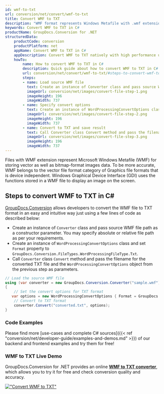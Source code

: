 ```yaml
---
id: wmf-to-txt
url: conversion/net/convert/wmf-to-txt
title: Convert WMF to TXT
description: "WMF format represents Windows Metafile with .wmf extension. Learn how to convert WMF to TXT file programmatically in C# language using GroupDocs.Conversion for .NET library."
keywords: Convert WMF to TXT in C#
productName: GroupDocs.Conversion for .NET
structuredData:
    productCode: conversion
    productPlatform: net
    appName: Convert WMF to TXT in C#
    appDescription: Convert WMF to TXT natively with high performance using C# language and server side GroupDocs.Conversion for .NET APIs, without the use of any software like Microsoft or Open Office.
    howTo:
        name: How to convert WMF to TXT in C# 
        description: Quick guide about how to convert WMF to TXT in C# with high performance and accuracy.
        url: conversion/net/convert/wmf-to-txt/#steps-to-convert-wmf-to-txt-in-c
        steps:
        - name: Load source WMF file 
          text: Create an instance of Converter class and pass source WMF file path as a constructor parameter. You may specify absolute or relative file path as per your requirements. 
          imageUrl: conversion/net/images/convert-file-step-1.png
          imageHeight: 196
          imageWidth: 737
        - name: Specify convert options 
          text: Create an instance of WordProcessingConvertOptions class.
          imageUrl: conversion/net/images/convert-file-step-2.png
          imageHeight: 196
          imageWidth: 737
        - name: Convert to TXT and save result 
          text: Call Converter class Convert method and pass the filename for the converted HTML file and the WordProcessingConvertOptions object from the previous step as parameters.
          imageUrl: conversion/net/images/convert-file-step-3.png
          imageHeight: 196
          imageWidth: 737
---
```


Files with WMF extension represent Microsoft Windows Metafile (WMF) for storing vector as well as bitmap-format images data. To be more accurate, WMF belongs to the vector file format category of Graphics file formats that is device independent. Windows Graphical Device Interface (GDI) uses the functions stored in a WMF file to display an image on the screen.

## Steps to convert WMF to TXT in C#

[GroupDocs.Conversion](https://products.groupdocs.com/conversion/net) allows developers to convert the WMF file to TXT format in an easy and intuitive way just using a few lines of code as described below:

* Create an instance of `Converter` class and pass source WMF file path as a constructor parameter. You may specify absolute or relative file path as per your requirements. 
* Create an instance of `WordProcessingConvertOptions` class and set `Format` property to `GroupDocs.Conversion.FileTypes.WordProcessingFileType.Txt`.
* Call `Converter` class `Convert` method and pass the filename for the converted TXT file and the `WordProcessingConvertOptions` object from the previous step as parameters.

```csharp
// Load the source WMF file
using (var converter = new GroupDocs.Conversion.Converter("sample.wmf"))
{
    // Set the convert options for TXT format
   var options = new WordProcessingConvertOptions { Format = GroupDocs.Conversion.FileTypes.WordProcessingFileType.Txt };
    // Convert to TXT format
    converter.Convert("converted.txt", options);
}
```

### Code Examples

Please find more [use-cases and complete C# sources]({{< ref "conversion/net/developer-guide/examples-and-demos.md" >}}) of our backend and frontend examples and try them for free!

### WMF to TXT Live Demo

GroupDocs.Conversion for .NET provides an online [**WMF to TXT converter**](https://products.groupdocs.app/conversion/wmf-to-txt), which allows you to try it for free and check conversion quality and accuracy.

[!["Convert WMF to TXT"](conversion/net/images/convert-to-txt/convert-wmf-to-txt.png)](https://products.groupdocs.app/conversion/wmf-to-txt)